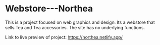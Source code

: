 
# Webstore---Northea

This is a project focused on web graphics and design.
Its a webstore that sells Tea and Tea accessories. The site has no underlying functions. 

Link to live preview of project: https://northea.netlify.app/

